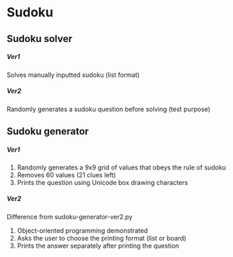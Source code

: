 # Sudoku

## Sudoku solver
##### Ver1
Solves manually inputted sudoku (list format)
##### Ver2
Randomly generates a sudoku question before solving
(test purpose)

## Sudoku generator
##### Ver1
1. Randomly generates a 9x9 grid of values that obeys the rule of sudoku
2. Removes 60 values (21 clues left)
3. Prints the question using Unicode box drawing characters
##### Ver2
Difference from sudoku-generator-ver2.py
1. Object-oriented programming demonstrated
2. Asks the user to choose the printing format (list or board)
3. Prints the answer separately after printing the question

